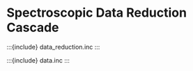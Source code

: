 # Spectroscopic Data Reduction Cascade

:::{include} data_reduction.inc
:::


:::{include} data.inc
:::



